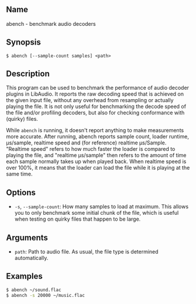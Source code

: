## Name

abench - benchmark audio decoders

## Synopsis

```**sh
$ abench [--sample-count samples] <path>
```

## Description

This program can be used to benchmark the performance of audio decoder plugins in LibAudio. It reports the raw decoding speed that is achieved on the given input file, without any overhead from resampling or actually playing the file. It is not only useful for benchmarking the decode speed of the file and/or profiling decoders, but also for checking conformance with (quirky) files.

While `abench` is running, it doesn't report anything to make measurements more accurate. After running, abench reports sample count, loader runtime, µs/sample, realtime speed and (for reference) realtime µs/Sample. "Realtime speed" refers to how much faster the loader is compared to playing the file, and "realtime µs/sample" then refers to the amount of time each sample normally takes up when played back. When realtime speed is over 100%, it means that the loader can load the file while it is playing at the same time.

## Options

-   `-s`, `--sample-count`: How many samples to load at maximum. This allows you to only benchmark some initial chunk of the file, which is useful when testing on quirky files that happen to be large.

## Arguments

-   `path`: Path to audio file. As usual, the file type is determined automatically.

## Examples

```sh
$ abench ~/sound.flac
$ abench -s 20000 ~/music.flac
```
